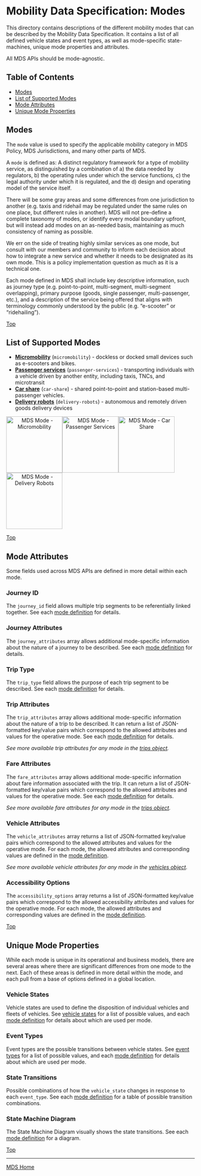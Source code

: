# Mobility Data Specification: **Modes**

This directory contains descriptions of the different mobility modes that can be described by the Mobility Data Specification.  It contains a list of all defined vehicle states and event types, as well as mode-specific state-machines, unique mode properties and attributes.

All MDS APIs should be mode-agnostic.

## Table of Contents

- [Modes](#modes)
- [List of Supported Modes](#list-of-supported-modes)
- [Mode Attributes](#mode-attributes)
- [Unique Mode Properties](#unique-mode-properties)

## Modes

The `mode` value is used to specify the applicable mobility category in MDS Policy, MDS Jurisdictions, and many other parts of MDS. 

A `mode` is defined as: A distinct regulatory framework for a type of mobility service, as distinguished by a combination of a) the data needed by regulators, b) the operating rules under which the service functions, c) the legal authority under which it is regulated, and the d) design and operating model of the service itself.

There will be some gray areas and some differences from one jurisdiction to another (e.g. taxis and ridehail may be regulated under the same rules on one place, but different rules in another). MDS will not pre-define a complete taxonomy of modes, or identify every modal boundary upfront, but will instead add modes on an as-needed basis, maintaining as much consistency of naming as possible.

We err on the side of treating highly similar services as one mode, but consult with our members and community to inform each decision about how to integrate a new service and whether it needs to be designated as its own mode. This is a policy implementation question as much as it is a technical one.

Each mode defined in MDS shall include key descriptive information, such as journey type (e.g. point-to-point, multi-segment, multi-segment overlapping), primary purpose (goods, single passenger, multi-passenger, etc.), and a description of the service being offered that aligns with terminology commonly understood by the public (e.g. “e-scooter” or “ridehailing”). 

[Top][toc]

## List of Supported Modes

- **[Micromobility](/modes/micromobility.md)** (`micromobility`) - dockless or docked small devices such as e-scooters and bikes.
- **[Passenger services](/modes/passenger-services.md)** (`passenger-services`) - transporting individuals with a vehicle driven by another entity, including taxis, TNCs, and microtransit
- **[Car share](/modes/car-share.md)** (`car-share`) - shared point-to-point and station-based multi-passenger vehicles.
- **[Delivery robots](/modes/delivery-robots.md)** (`delivery-robots`) - autonomous and remotely driven goods delivery devices

<p align="center">
<a href="/modes/micromobility.md"><img src="https://i.imgur.com/tl99weM.png" alt="MDS Mode - Micromobility" style="float: left; border: 0; width: 150px;"></a> &nbsp; &nbsp; &nbsp;
<a href="/modes/passenger-services.md"><img src="https://i.imgur.com/mzbughz.png" alt="MDS Mode - Passenger Services" style="float: left; border: 0; width: 150px;"></a> &nbsp; &nbsp; &nbsp; 
<a href="/modes/car-share.md"><img src="https://i.imgur.com/cCQTge5.png" alt="MDS Mode - Car Share" style="float: left; border: 0; width: 150px;"></a> &nbsp; &nbsp; &nbsp;
<a href="/modes/delivery-robots.md"><img src="https://i.imgur.com/u2HgctV.png" alt="MDS Mode - Delivery Robots" style="float: left; border: 0; width: 150px;"></a>
</p>
<br clear="both"/>

[Top][toc]

## Mode Attributes

Some fields used across MDS APIs are defined in more detail within each mode.

### Journey ID

The `journey_id` field allows multiple trip segments to be referentially linked together. See each [mode definition](#list-of-supported-modes) for details.

### Journey Attributes

The `journey_attributes` array allows additional mode-specific information about the nature of a journey to be described. See each [mode definition](#list-of-supported-modes) for details.

### Trip Type

The `trip_type` field allows the purpose of each trip segment to be described. See each [mode definition](#list-of-supported-modes) for details.

### Trip Attributes

The `trip_attributes` array allows additional mode-specific information about the nature of a trip to be described. It can return a list of JSON-formatted key/value pairs which correspond to the allowed attributes and values for the operative mode. See each [mode definition](#list-of-supported-modes) for details.

_See more available trip attributes for any mode in the [trips object](/data-types.md#trips)._

### Fare Attributes

The `fare_attributes` array allows additional mode-specific information about fare information associated with the trip. It can return a list of JSON-formatted key/value pairs which correspond to the allowed attributes and values for the operative mode. See each [mode definition](#list-of-supported-modes) for details.

_See more available fare attributes for any mode in the [trips object](/data-types.md#trips)._

### Vehicle Attributes

The `vehicle_attributes` array returns a list of JSON-formatted key/value pairs which correspond to the allowed attributes and values for the operative mode. For each mode, the allowed attributes and corresponding values are defined in the [mode definition](#list-of-supported-modes).

_See more available vehicle attributes for any mode in the [vehicles object](/data-types.md#vehicles)._

### Accessibility Options

The `accessibility_options` array returns a list of JSON-formatted key/value pairs which correspond to the allowed accessibility attributes and values for the operative mode. For each mode, the allowed attributes and corresponding values are defined in the [mode definition](#list-of-supported-modes).

[Top][toc]

## Unique Mode Properties

While each mode is unique in its operational and business models, there are several areas where there are significant differences from one mode to the next. Each of these areas is defined in more detail within the mode, and each pull from a base of options defined in a global location.

### Vehicle States

Vehicle states are used to define the disposition of individual vehicles and fleets of vehicles. See [vehicle states](/modes/vehicle_states.md) for a list of possible values, and each [mode definition](#list-of-supported-modes) for details about which are used per mode. 

### Event Types

Event types are the possible transitions between vehicle states. See [event types](/modes/event_types.md) for a list of possible values, and each [mode definition](#list-of-supported-modes) for details about which are used per mode. 

### State Transitions

Possible combinations of how the `vehicle_state` changes in response to each `event_type`. See each [mode definition](#list-of-supported-modes) for a table of possible transition combinations.

### State Machine Diagram

The State Machine Diagram visually shows the state transitions. See each [mode definition](#list-of-supported-modes) for a diagram.

[Top][toc]

---

[MDS Home][home]

[home]: /README.md
[modes]: /modes/README.md
[micromobility]: /modes/micromobility.md
[toc]: #table-of-contents
